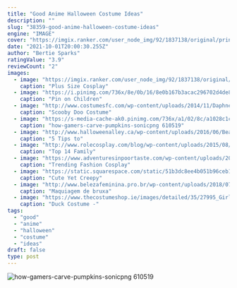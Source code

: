 ```yaml
---
title: "Good Anime Halloween Costume Ideas"
description: ""
slug: "38359-good-anime-halloween-costume-ideas"
engine: "IMAGE"
cover: "https://imgix.ranker.com/user_node_img/92/1837138/original/princess-fiona-film-characters-photo-u1?w=650&q=50&fm=pjpg&fit=crop&crop=faces"
date: "2021-10-01T20:00:30.255Z"
author: "Bertie Sparks"
ratingValue: "3.9"
reviewCount: "2"
images:
  - image: "https://imgix.ranker.com/user_node_img/92/1837138/original/princess-fiona-film-characters-photo-u1?w=650&q=50&fm=pjpg&fit=crop&crop=faces"
    caption: "Plus Size Cosplay"
  - image: "https://i.pinimg.com/736x/8e/0b/16/8e0b167b3acac296702d4de8419018d8--tricycle-kingdom-hearts.jpg"
    caption: "Pin on Children"
  - image: "http://www.costumesfc.com/wp-content/uploads/2014/11/Daphne-Scooby-Doo-Costume.jpg"
    caption: "Scooby Doo Costume"
  - image: "https://s-media-cache-ak0.pinimg.com/736x/a1/02/8c/a1028c1c2a49aa1f9dd969f0bfa63241.jpg"
    caption: "how-gamers-carve-pumpkins-sonicpng 610519"
  - image: "http://www.halloweenalley.ca/wp-content/uploads/2016/06/Beaver.jpg"
    caption: "5 Tips to"
  - image: "http://www.rolecosplay.com/blog/wp-content/uploads/2015/08/enhanced-16820-1404347282-9.jpg"
    caption: "Top 14 Family"
  - image: "https://www.adventuresinpoortaste.com/wp-content/uploads/2012/09/cosplay.jpg"
    caption: "Trending Fashion Cosplay"
  - image: "https://static.squarespace.com/static/51b3dc8ee4b051b96ceb10de/51ce6099e4b0d911b4489b79/51ce61ace4b0d911b449c766/1372356778013/1000w/tumblr_moy74p8lPs1qh0fapo4_500.jpg"
    caption: "Cute Yet Creepy"
  - image: "http://www.belezafeminina.pro.br/wp-content/uploads/2018/07/maquiagem-bruxa.jpg"
    caption: "Maquiagem de bruxa"
  - image: "https://www.thecostumeshop.ie/images/detailed/35/27995_Girl.jpg"
    caption: "Duck Costume -"
tags:
  - "good"
  - "anime"
  - "halloween"
  - "costume"
  - "ideas"
draft: false
type: post
---
```



![how-gamers-carve-pumpkins-sonicpng 610519](https://s-media-cache-ak0.pinimg.com/736x/a1/02/8c/a1028c1c2a49aa1f9dd969f0bfa63241.jpg "how-gamers-carve-pumpkins-sonicpng 610519")


<!--inArticleAds-->

<!--galleryOne-->


<!--inArticleAds-->

<!--galleryTwo-->


<!--galleryThree-->

